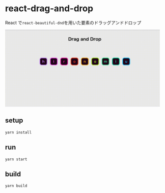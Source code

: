 # react-drag-and-drop

React で`react-beautiful-dnd`を用いた要素のドラッグアンドドロップ

![demo](./demo.gif)

## setup

```
yarn install
```

## run

```
yarn start
```

## build

```
yarn build
```
